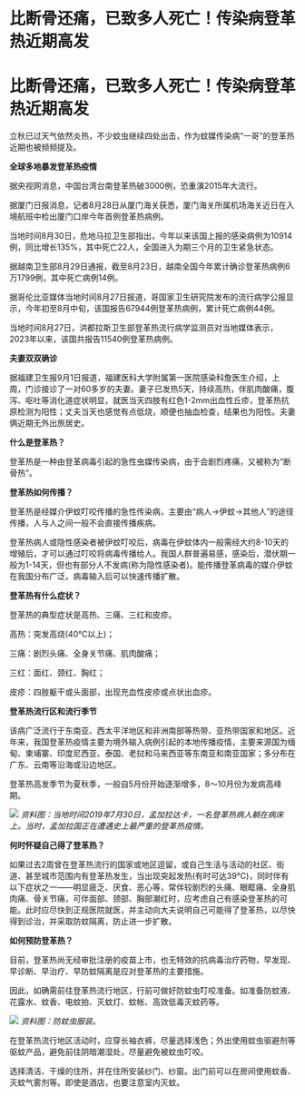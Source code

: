 # 比断骨还痛，已致多人死亡！传染病登革热近期高发

# 比断骨还痛，已致多人死亡！传染病登革热近期高发

立秋已过天气依然炎热，不少蚊虫继续四处出击，作为蚊媒传染病“一哥”的登革热近期也被频频提及。

**全球多地暴发登革热疫情**

据央视网消息，中国台湾台南登革热破3000例，恐重演2015年大流行。

据厦门日报消息，记者8月28日从厦门海关获悉，厦门海关所属机场海关近日在入境航班中检出厦门口岸今年首例登革热病例。

当地时间8月30日，危地马拉卫生部指出，今年以来该国上报的感染病例为10914例，同比增长135%，其中死亡22人，全国进入为期三个月的卫生紧急状态。

据越南卫生部8月29日通报，截至8月23日，越南全国今年累计确诊登革热病例6万1799例，其中死亡病例14例。

据哥伦比亚媒体当地时间8月27日报道，哥国家卫生研究院发布的流行病学公报显示，今年初至8月中旬，该国报告67944例登革热病例，累计死亡病例44例。

当地时间8月27日，洪都拉斯卫生部登革热流行病学监测员对当地媒体表示，2023年以来，该国共报告11540例登革热病例。

**夫妻双双确诊**

据福建卫生报9月1日报道，福建医科大学附属第一医院感染科詹医生介绍，上周，门诊接诊了一对60多岁的夫妻。妻子已发热5天，持续高热，伴肌肉酸痛，腹泻、呕吐等消化道症状明显，就医当天四肢有红色1-2mm出血性丘疹，登革热抗原检测为阳性；丈夫当天也感觉有点低烧，顺便也抽血检查，结果也为阳性。夫妻俩近期无外出旅居史。

**什么是登革热？**

登革热是一种由登革病毒引起的急性虫媒传染病，由于会剧烈疼痛，又被称为“断骨热”。

**登革热如何传播？**

登革热是经媒介伊蚊叮咬传播的急性传染病，主要由“病人→伊蚊→其他人”的途径传播，人与人之间一般不会直接传播疾病。

登革热病人或隐性感染者被伊蚊叮咬后，病毒在伊蚊体内一般需经大约8-10天的增殖后，才可以通过叮咬将病毒传播给人。我国人群普遍易感，感染后，潜伏期一般为1-14天，但也有部分人不发病(称为隐性感染者)。能传播登革病毒的媒介伊蚊在我国分布广泛，病毒输入后可以快速传播扩散。

**登革热有什么症状？**

登革热的典型症状是高热、三痛、三红和皮疹。

高热：突发高烧(40°C以上)；

三痛：剧烈头痛、全身关节痛、肌肉酸痛；

三红：面红、颈红、胸红；

皮疹：四肢躯干或头面部，出现充血性皮疹或点状出血疹。

**登革热流行区和流行季节**

该病广泛流行于东南亚、西太平洋地区和非洲南部等热带、亚热带国家和地区。近年来，我国登革热疫情主要为境外输入病例引起的本地传播疫情，主要来源国为缅甸、柬埔寨、印度尼西亚、泰国、老挝和马来西亚等东南亚和南亚国家；多分布在广东、云南等沿海或沿边地区。

登革热高发季节为夏秋季，一般自5月份开始逐渐增多，8～10月份为发病高峰期。

![](https://inews.gtimg.com/om_bt/OJXfPTu1w8aHpLabNAX_HusCVei9TYUchYPEotKhOUt7IAA/1000)
_资料图：当地时间2019年7月30日，孟加拉达卡，一名登革热病人躺在病床上。当时，孟加拉国正在遭遇史上最严重的登革热疫情。_

**何时怀疑自己得了登革热？**

如果过去2周曾在登革热流行的国家或地区逗留，或自己生活与活动的社区、街道、甚至城市范围内有登革热发生，当出现突起发热(有时可达39°C)，同时伴有以下症状之一——明显疲乏、厌食、恶心等，常伴较剧烈的头痛、眼眶痛、全身肌肉痛、骨关节痛，可伴面部、颈部、胸部潮红时，应考虑自己有感染登革热的可能。此时应尽快到正规医院就医，并主动向大夫说明自己可能得了登革热，以尽快得到诊治，并采取防蚊隔离，防止进一步扩散。

**如何预防登革热？**

目前，登革热尚无经审批注册的疫苗上市，也无特效的抗病毒治疗药物，早发现、早诊断、早治疗、早防蚊隔离是应对登革热的主要措施。

因此，如确需前往登革热流行地区，行前可做好防蚊虫叮咬准备。如准备防蚊液、花露水、蚊香、电蚊拍、灭蚊灯、蚊帐、高效低毒灭蚊药等。

![](https://inews.gtimg.com/om_bt/OV0EzA3sbX6WEsPiWlwnc7a08n0jCykEd3p0wSMx_utecAA/1000)
_资料图：防蚊虫服装。_

在登革热流行地区活动时，应穿长袖衣裤，尽量选择浅色；外出使用蚊虫驱避剂等驱蚊产品，避免前往阴暗潮湿处，尽量避免被蚊虫叮咬。

选择清洁、干燥的住所，并在住所安装纱门、纱窗。出门前可以在房间使用蚊香、灭蚊气雾剂等。即使是酒店，也要注意室内灭蚊。

